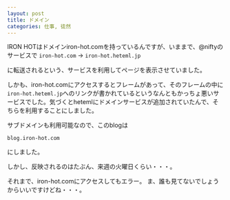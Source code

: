 ```yaml
---
layout: post
title: ドメイン
categories: 仕事, 徒然
---
```


IRON HOTはドメインiron-hot.comを持っているんですが、いままで、@niftyのサービスで
`iron-hot.com` → `iron-hot.heteml.jp`

に転送されるという、サービスを利用してページを表示させていました。

しかも、iron-hot.comにアクセスするとフレームがあって、そのフレームの中に`iron-hot.heteml.jp`へのリンクが書かれているというなんともかっちょ悪いサービスでした。気づくとhetemlにドメインサービスが追加されていたんで、そちらを利用することにしました。

サブドメインも利用可能なので、このblogは

`blog.iron-hot.com`

にしました。

しかし、反映されるのはたぶん、来週の火曜日くらい・・・。

それまで、iron-hot.comにアクセスしてもエラー。
ま、誰も見てないでしょうからいいですけどね・・・。
